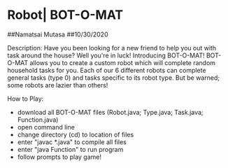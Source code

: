 # Robot| BOT-O-MAT
##Namatsai Mutasa 
##10/30/2020 


Description:
Have you been looking for a new friend to help you out with task around the house? 
Well you're in luck! Introducing BOT-O-MAT! 
BOT-O-MAT allows you to create a custom robot which will complete random household tasks for you. Each of our 6 different robots can complete general tasks (type 0) and tasks specific to its robot type. But be warned; some robots are lazier than others! 


How to Play:
- download all BOT-O-MAT files (Robot.java; Type.java; Task.java; Function.java)
- open command line
- change directory (cd) to location of files
- enter "javac *.java" to compile all files
- enter "java Function" to run program
- follow prompts to play game!
